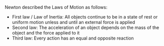 Newton described the Laws of Motion as follows:

- First law / Law of Inertia: All objects continue to be in a state of rest or uniform motion unless and until an external force is applied
- Second law: The acceleration of an object depends on the mass of the object and the force applied to it
- Third law: Every action has an equal and opposite reaction
